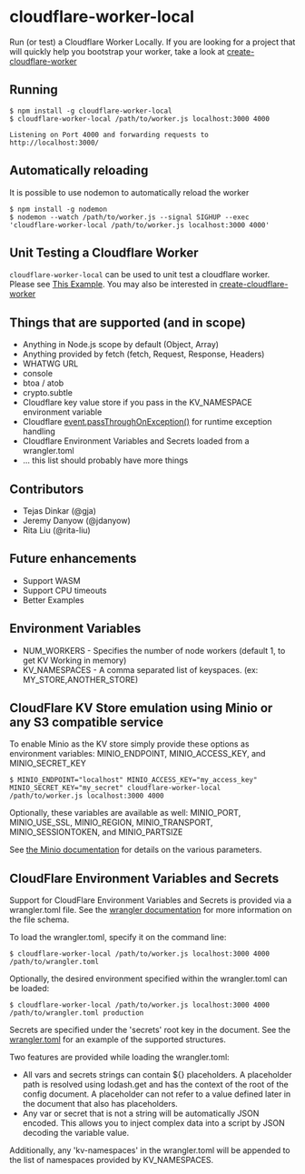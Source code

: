 # cloudflare-worker-local
Run (or test) a Cloudflare Worker Locally. If you are looking for a project that will quickly help you bootstrap your worker, take a look at [create-cloudflare-worker](https://github.com/gja/create-cloudflare-worker)

## Running

```shell
$ npm install -g cloudflare-worker-local
$ cloudflare-worker-local /path/to/worker.js localhost:3000 4000

Listening on Port 4000 and forwarding requests to http://localhost:3000/
```

## Automatically reloading

It is possible to use nodemon to automatically reload the worker

```shell
$ npm install -g nodemon
$ nodemon --watch /path/to/worker.js --signal SIGHUP --exec 'cloudflare-worker-local /path/to/worker.js localhost:3000 4000'
```

## Unit Testing a Cloudflare Worker

`cloudflare-worker-local` can be used to unit test a cloudflare worker. Please see [This Example](examples/unit-test-a-worker). You may also be interested in [create-cloudflare-worker](https://github.com/gja/create-cloudflare-worker)

## Things that are supported (and in scope)

* Anything in Node.js scope by default (Object, Array)
* Anything provided by fetch (fetch, Request, Response, Headers)
* WHATWG URL
* console
* btoa / atob
* crypto.subtle
* Cloudflare key value store if you pass in the KV_NAMESPACE environment variable
* Cloudflare [event.passThroughOnException()](https://workers.cloudflare.com/docs/reference/workers-concepts/fetch-event-lifecycle/#passthroughonexception) for runtime exception handling
* Cloudflare Environment Variables and Secrets loaded from a wrangler.toml
* ... this list should probably have more things

## Contributors

* Tejas Dinkar (@gja)
* Jeremy Danyow (@jdanyow)
* Rita Liu (@rita-liu)

## Future enhancements

* Support WASM
* Support CPU timeouts
* Better Examples

## Environment Variables

* NUM_WORKERS - Specifies the number of node workers (default 1, to get KV Working in memory)
* KV_NAMESPACES - A comma separated list of keyspaces. (ex: MY_STORE,ANOTHER_STORE)

## CloudFlare KV Store emulation using Minio or any S3 compatible service

To enable Minio as the KV store simply provide these options as environment variables:
MINIO_ENDPOINT, MINIO_ACCESS_KEY, and MINIO_SECRET_KEY

```shell script
$ MINIO_ENDPOINT="localhost" MINIO_ACCESS_KEY="my_access_key" MINIO_SECRET_KEY="my_secret" cloudflare-worker-local /path/to/worker.js localhost:3000 4000
```

Optionally, these variables are available as well: 
MINIO_PORT, MINIO_USE_SSL, MINIO_REGION, MINIO_TRANSPORT, MINIO_SESSIONTOKEN, and MINIO_PARTSIZE 

See [the Minio documentation](https://docs.min.io/docs/javascript-client-api-reference.html) for details on the various parameters.

## CloudFlare Environment Variables and Secrets

Support for CloudFlare Environment Variables and Secrets is provided via a wrangler.toml file.
See the [wrangler documentation](https://developers.cloudflare.com/workers/tooling/wrangler/configuration)
for more information on the file schema.

To load the wrangler.toml, specify it on the command line:
```shell
$ cloudflare-worker-local /path/to/worker.js localhost:3000 4000 /path/to/wrangler.toml
```

Optionally, the desired environment specified within the wrangler.toml can be loaded:
```shell
$ cloudflare-worker-local /path/to/worker.js localhost:3000 4000 /path/to/wrangler.toml production
```

Secrets are specified under the 'secrets' root key in the document. See the [wrangler.toml](./examples/wrangler.toml) 
for an example of the supported structures.

Two features are provided while loading the wrangler.toml:
* All vars and secrets strings can contain ${} placeholders.
  A placeholder path is resolved using lodash.get and has the context of the root of the config document.
  A placeholder can not refer to a value defined later in the document that also has placeholders.
* Any var or secret that is not a string will be automatically JSON encoded. 
  This allows you to inject complex data into a script by JSON decoding the variable value.

Additionally, any 'kv-namespaces' in the wrangler.toml will be appended to the list of namespaces
provided by KV_NAMESPACES.
